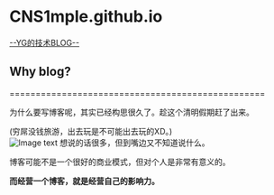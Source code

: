 # CNS1mple.github.io
[--YG的技术BLOG--](https://cns1mple.github.io/)


## Why blog?

=================================================  

   为什么要写博客呢，其实已经构思很久了。趁这个清明假期赶了出来。  

 (穷屌没钱旅游，出去玩是不可能出去玩的XD。)  
![Image text](http://oyku9aqxp.bkt.clouddn.com/IMG_6026.JPG)
 想说的话很多，但到嘴边又不知道说什么。

 博客可能不是一个很好的商业模式，但对个人是非常有意义的。  

 **而经营一个博客，就是经营自己的影响力。**
